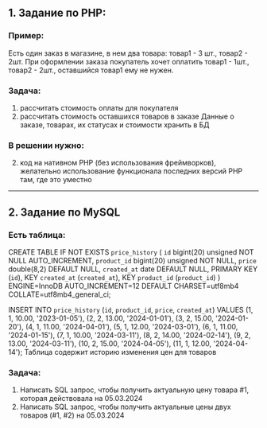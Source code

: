 ## 1. Задание по PHP:

### Пример:
Есть один заказ в магазине, в нем два товара: товар1 - 3 шт., товар2 - 2шт.
При оформлении заказа покупатель хочет оплатить товар1 - 1шт., товар2 - 2шт., оставшийся товар1 ему не нужен.

### Задача:
1. рассчитать стоимость оплаты для покупателя
2. раcсчитать стоимость оставшихся товаров в заказе
   Данные о заказе, товарах, их статусах и стоимости хранить в БД

### В решении нужно:
2. код на нативном PHP (без использования фреймворков), желательно использование функционала последних версий PHP там, где это уместно

----

## 2. Задание по MySQL

### Есть таблица:

CREATE TABLE IF NOT EXISTS `price_history` (
`id` bigint(20) unsigned NOT NULL AUTO_INCREMENT,
`product_id` bigint(20) unsigned NOT NULL,
`price` double(8,2) DEFAULT NULL,
`created_at` date DEFAULT NULL,
PRIMARY KEY (`id`),
KEY `created_at` (`created_at`),
KEY `product_id` (`product_id`)
) ENGINE=InnoDB AUTO_INCREMENT=12 DEFAULT CHARSET=utf8mb4 COLLATE=utf8mb4_general_ci;

INSERT INTO `price_history` (`id`, `product_id`, `price`, `created_at`) VALUES
(1, 1, 10.00, '2023-01-05'),
(2, 2, 13.00, '2024-01-01'),
(3, 2, 15.00, '2024-01-20'),
(4, 1, 11.00, '2024-04-01'),
(5, 1, 12.00, '2024-03-01'),
(6, 1, 11.00, '2024-01-15'),
(7, 1, 10.00, '2024-03-11'),
(8, 2, 14.00, '2024-02-14'),
(9, 2, 13.00, '2024-03-11'),
(10, 2, 15.00, '2024-04-05'),
(11, 1, 12.00, '2024-04-14');
Таблица содержит историю изменения цен для товаров

### Задача:
1. Написать SQL запрос, чтобы получить актуальную цену товара #1, которая действовала на 05.03.2024
2. Написать SQL запрос, чтобы получить актуальные цены двух товаров (#1, #2) на 05.03.2024